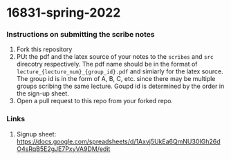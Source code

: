 # 16831-spring-2022

### Instructions on submitting the scribe notes
1. Fork this repository
2. PUt the pdf and the latex source of your notes to the `scribes` and `src` direcotry respectively. The pdf name should be in the format of `lecture_{lecture_num}_{group_id}.pdf` and simiarly for the latex source. The group id is in the form of A, B, C, etc. since there may be multiple groups scribing the same lecture. Goupd id is determined by the order in the sign-up sheet.
3. Open a pull request to this repo from your forked repo.

### Links
1. Signup sheet: https://docs.google.com/spreadsheets/d/1Axvj5UkEa6QmNU30IGh26dO4sRqB5E2gJE7PxyVA9DM/edit
